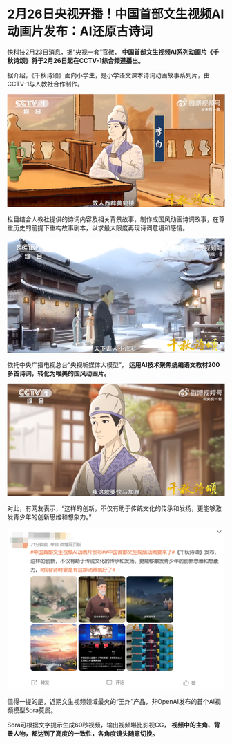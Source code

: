 # 2月26日央视开播！中国首部文生视频AI动画片发布：AI还原古诗词

快科技2月23日消息，据“央视一套”官微， **中国首部文生视频AI系列动画片《千秋诗颂》将于2月26日起在CCTV-1综合频道播出。**

据介绍，《千秋诗颂》面向小学生，是小学语文课本诗词动画故事系列片，由CCTV-1与人教社合作制作。

![d9330806ded10fff640fc68d05f897e2.jpg](https://raw.githubusercontent.com/qqhsx/qqnews_image/main/2024/02/23/2月26日央视开播！中国首部文生视频AI动画片发布：AI还原古诗词/d9330806ded10fff640fc68d05f897e2.jpg)

栏目结合人教社提供的诗词内容及相关背景故事，制作成国风动画诗词故事，在尊重历史的前提下重构故事剧本，以求最大限度再现诗词意境和感情。

![81fcf4b1e4dffc791e47a692df6a68af.jpg](https://raw.githubusercontent.com/qqhsx/qqnews_image/main/2024/02/23/2月26日央视开播！中国首部文生视频AI动画片发布：AI还原古诗词/81fcf4b1e4dffc791e47a692df6a68af.jpg)

依托中央广播电视总台“央视听媒体大模型”， **运用AI技术聚焦统编语文教材200多首诗词，转化为唯美的国风动画片。**

![689557314d19fca3fee04f1441bb1d76.jpg](https://raw.githubusercontent.com/qqhsx/qqnews_image/main/2024/02/23/2月26日央视开播！中国首部文生视频AI动画片发布：AI还原古诗词/689557314d19fca3fee04f1441bb1d76.jpg)

对此，有网友表示，“这样的创新，不仅有助于传统文化的传承和发扬，更能够激发青少年的创新思维和想象力。”

![93a75345f7aae46a8624b66e896121cb.jpg](https://raw.githubusercontent.com/qqhsx/qqnews_image/main/2024/02/23/2月26日央视开播！中国首部文生视频AI动画片发布：AI还原古诗词/93a75345f7aae46a8624b66e896121cb.jpg)

值得一提的是，近期文生视频领域最火的“王炸”产品，非OpenAI发布的首个AI视频模型Sora莫属。

Sora可根据文字提示生成60秒视频，输出视频堪比影视CG， **视频中的主角、背景人物，都达到了高度的一致性，各角度镜头随意切换。**

